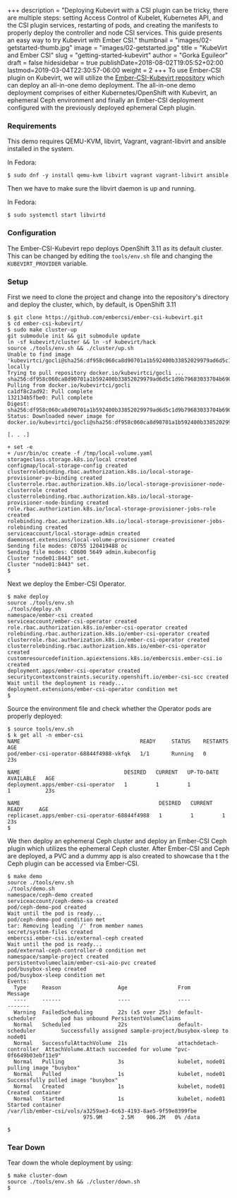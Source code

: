 +++
description = "Deploying Kubevirt with a CSI plugin can be tricky, there are multiple steps: setting Access Control of Kubelet, Kubernetes API, and the CSI plugin services, restarting of pods, and creating the manifests to properly deploy the controller and node CSI services.  This guide presents an easy way to try Kubevirt with Ember CSI."
thumbnail = "images/02-getstarted-thumb.jpg"
image = "images/02-getstarted.jpg"
title = "KubeVirt and Ember CSI"
slug = "getting-started-kubevirt"
author = "Gorka Eguileor"
draft = false
hidesidebar = true
publishDate=2018-08-02T19:05:52+02:00
lastmod=2019-03-04T22:30:57-06:00
weight = 2
+++
To use Ember-CSI plugin on Kubevirt, we will utilize the [Ember-CSI-Kubevirt repository](https://github.com/embercsi/ember-csi-kubevirt.git) which can deploy an all-in-one demo deployment. The all-in-one demo deployment comprises of either Kubernetes/OpenShift with Kubevirt, an ephemeral Ceph environment and finally an Ember-CSI deployment configured with the previously deployed ephemeral Ceph plugin.

### Requirements

This demo requires QEMU-KVM, libvirt, Vagrant, vagrant-libvirt and ansible installed in the system.

In Fedora:

```shell
$ sudo dnf -y install qemu-kvm libvirt vagrant vagrant-libvirt ansible
```

Then we have to make sure the libvirt daemon is up and running.

In Fedora:

```shell
$ sudo systemctl start libvirtd
```

### Configuration
The Ember-CSI-Kubevirt repo deploys OpenShift 3.11 as its default cluster. This can be changed by editing the `tools/env.sh` file and changing the `KUBEVIRT_PROVIDER` variable.

### Setup

First we need to clone the project and change into the repository's directory and deploy the cluster, which, by default, is OpenShift 3.11

```shell
$ git clone https://github.com/embercsi/ember-csi-kubevirt.git
$ cd ember-csi-kubevirt/
$ sudo make cluster-up
git submodule init && git submodule update
ln -sf kubevirt/cluster && ln -sf kubevirt/hack
source ./tools/env.sh && ./cluster/up.sh
Unable to find image 'kubevirtci/gocli@sha256:df958c060ca8d90701a1b592400b33852029979ad6d5c1d9b79683033704b690' locally
Trying to pull repository docker.io/kubevirtci/gocli ... 
sha256:df958c060ca8d90701a1b592400b33852029979ad6d5c1d9b79683033704b690: Pulling from docker.io/kubevirtci/gocli
ca1df8c2ad92: Pull complete 
132134b5fbe0: Pull complete 
Digest: sha256:df958c060ca8d90701a1b592400b33852029979ad6d5c1d9b79683033704b690
Status: Downloaded newer image for docker.io/kubevirtci/gocli@sha256:df958c060ca8d90701a1b592400b33852029979ad6d5c1d9b79683033704b690

[. . .]

+ set -e
+ /usr/bin/oc create -f /tmp/local-volume.yaml
storageclass.storage.k8s.io/local created
configmap/local-storage-config created
clusterrolebinding.rbac.authorization.k8s.io/local-storage-provisioner-pv-binding created
clusterrole.rbac.authorization.k8s.io/local-storage-provisioner-node-clusterrole created
clusterrolebinding.rbac.authorization.k8s.io/local-storage-provisioner-node-binding created
role.rbac.authorization.k8s.io/local-storage-provisioner-jobs-role created
rolebinding.rbac.authorization.k8s.io/local-storage-provisioner-jobs-rolebinding created
serviceaccount/local-storage-admin created
daemonset.extensions/local-volume-provisioner created
Sending file modes: C0755 120419488 oc
Sending file modes: C0600 5649 admin.kubeconfig
Cluster "node01:8443" set.
Cluster "node01:8443" set.
$

```

Next we deploy the Ember-CSI Operator.

```shell
$ make deploy
source ./tools/env.sh
./tools/deploy.sh
namespace/ember-csi created
serviceaccount/ember-csi-operator created
role.rbac.authorization.k8s.io/ember-csi-operator created
rolebinding.rbac.authorization.k8s.io/ember-csi-operator created
clusterrole.rbac.authorization.k8s.io/ember-csi-operator created
clusterrolebinding.rbac.authorization.k8s.io/ember-csi-operator created
customresourcedefinition.apiextensions.k8s.io/embercsis.ember-csi.io created
deployment.apps/ember-csi-operator created
securitycontextconstraints.security.openshift.io/ember-csi-scc created
Wait until the deployment is ready...
deployment.extensions/ember-csi-operator condition met
$

```

Source the environment file and check whether the Operator pods are properly deployed:

```shell
$ source tools/env.sh
$ k get all -n ember-csi
NAME                                      READY     STATUS    RESTARTS   AGE
pod/ember-csi-operator-68844f4988-vkfqk   1/1       Running   0          23s

NAME                                 DESIRED   CURRENT   UP-TO-DATE   AVAILABLE   AGE
deployment.apps/ember-csi-operator   1         1         1            1           23s

NAME                                            DESIRED   CURRENT   READY     AGE
replicaset.apps/ember-csi-operator-68844f4988   1         1         1         23s
$

```

We then deploy an ephemeral Ceph cluster and deploy an Ember-CSI Ceph plugin which utilizes the ephemeral Ceph cluster. After Ember-CSI and Ceph are deployed, a PVC and a dummy app is also created to showcase tha
t the Ceph plugin can be accessed via Ember-CSI.

```shell
$ make demo
source ./tools/env.sh
./tools/demo.sh
namespace/ceph-demo created
serviceaccount/ceph-demo-sa created
pod/ceph-demo-pod created
Wait until the pod is ready...
pod/ceph-demo-pod condition met
tar: Removing leading `/' from member names
secret/system-files created
embercsi.ember-csi.io/external-ceph created
Wait until the pod is ready...
pod/external-ceph-controller-0 condition met
namespace/sample-project created
persistentvolumeclaim/ember-csi-aio-pvc created
pod/busybox-sleep created
pod/busybox-sleep condition met
Events:
  Type     Reason                  Age                From                     Message
  ----     ------                  ----               ----                     -------
  Warning  FailedScheduling        22s (x5 over 25s)  default-scheduler        pod has unbound PersistentVolumeClaims
  Normal   Scheduled               22s                default-scheduler        Successfully assigned sample-project/busybox-sleep to node01
  Normal   SuccessfulAttachVolume  21s                attachdetach-controller  AttachVolume.Attach succeeded for volume "pvc-0f6649b03ebf11e9"
  Normal   Pulling                 3s                 kubelet, node01          pulling image "busybox"
  Normal   Pulled                  1s                 kubelet, node01          Successfully pulled image "busybox"
  Normal   Created                 1s                 kubelet, node01          Created container
  Normal   Started                 1s                 kubelet, node01          Started container
/var/lib/ember-csi/vols/a3259ae3-6c63-4193-8ae5-9f59e8399fbe
                        975.9M      2.5M    906.2M   0% /data

$

```

### Tear Down
Tear down the whole deployment by using:

```shell
$ make cluster-down
source ./tools/env.sh && ./cluster/down.sh
$

```
